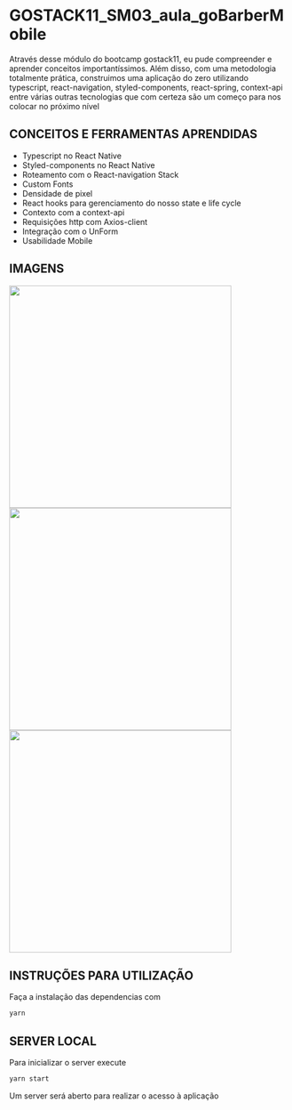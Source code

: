 # GOSTACK11_SM03_aula_goBarberMobile
Através desse módulo do bootcamp gostack11, eu pude compreender e aprender conceitos importantíssimos. Além disso, com uma metodologia totalmente prática, construimos uma aplicação do zero utilizando typescript, react-navigation, styled-components, react-spring, context-api entre várias outras tecnologias que com certeza são um começo para nos colocar no próximo nível

## CONCEITOS E FERRAMENTAS APRENDIDAS
- Typescript no React Native
- Styled-components no React Native
- Roteamento com o React-navigation Stack
- Custom Fonts
- Densidade de pixel
- React hooks para gerenciamento do nosso state e life cycle
- Contexto com a context-api
- Requisições http com Axios-client
- Integração com o UnForm
- Usabilidade Mobile

## IMAGENS
<img src="https://i.imgur.com/tC0F7g1.jpg" width="400">
<img src="https://i.imgur.com/rUOG4Uz.jpg" width="400">
<img src="https://i.imgur.com/uNAe0nj.jpg" width="400">

## INSTRUÇÕES PARA UTILIZAÇÃO

Faça a instalação das dependencias com

```sh
yarn
```

## SERVER LOCAL

Para inicializar o server execute

```sh
yarn start
```

Um server será aberto para realizar o acesso à aplicação
